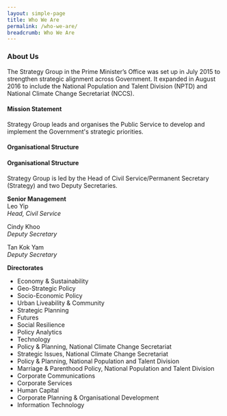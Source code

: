 ```yaml
---
layout: simple-page
title: Who We Are
permalink: /who-we-are/
breadcrumb: Who We Are
---
```


### **About Us**

The Strategy Group in the Prime Minister’s Office was set up in July 2015 to strengthen strategic alignment across Government. It expanded in August 2016 to include the National Population and Talent Division (NPTD) and National Climate Change Secretariat (NCCS).

#### Mission Statement ####
Strategy Group leads and organises the Public Service to develop and implement the Government's strategic priorities. <br   />


#### Organisational Structure ####


#### Organisational Structure ####
Strategy Group is led by the Head of Civil Service/Permanent Secretary (Strategy) and two Deputy Secretaries. 

**Senior Management**<br  />
Leo Yip<br  />
*Head, Civil Service*

Cindy Khoo<br  />
*Deputy Secretary*

Tan Kok Yam<br  />
*Deputy Secretary*

**Directorates** 
* Economy & Sustainability
* Geo-Strategic Policy
* Socio-Economic Policy
* Urban Liveability & Community
* Strategic Planning
* Futures
* Social Resilience
* Policy Analytics
* Technology
* Policy & Planning, National Climate Change Secretariat
* Strategic Issues, National Climate Change Secretariat
* Policy & Planning, National Population and Talent Division
* Marriage & Parenthood Policy, National Population and Talent Division
* Corporate Communications
* Corporate Services
* Human Capital
* Corporate Planning & Organisational Development
* Information Technology
